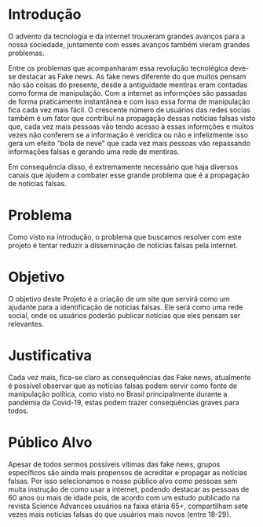 # Introdução 
O advento da tecnologia e da internet trouxeram grandes avanços para a nossa sociedade, juntamente com esses avanços também vieram grandes problemas.

Entre os problemas que acompanharam essa revolução tecnolégica deve-se destacar as Fake news. As fake news diferente do que muitos pensam não são coisas do presente, desde a antiguidade mentiras eram contadas como forma de manipulação. Com a internet as informções são passadas de forma praticamente instantânea e com isso essa forma de manipulação fica cada vez mais fácil. O crescente número de usuários das redes socias também é um fator que contribui na propagação dessas notícias falsas visto que, cada vez mais pessoas vão tendo acesso à essas informções e muitos vezes não conferem se a informação é veridica ou não e infelizmente isso gera um efeito "bola de neve" que cada vez mais pessoas vão repassando informações falsas e gerando uma rede de mentiras.

Em consequência disso, é extremamente necessário que haja diversos canais que ajudem a combater esse grande problema que é a propagação de notícias falsas. 

# Problema 
Como visto na introdução, o problema que buscamos resolver com este projeto é tentar reduzir a disseminação de notícias falsas pela internet.

# Objetivo
O objetivo deste Projeto é a criação de um site que servirá como um ajudante para a identificação de notícias falsas. Ele será como uma rede social, onde os usuários poderão publicar notícias que eles pensam ser relevantes.

# Justificativa 
Cada vez mais, fica-se claro as consequências das Fake news, atualmente é possível observar que as notícias falsas podem servir como fonte de manipulação política, como visto no Brasil principalmente durante a pandemia da Covid-19, estas podem trazer consequências graves para todos.

# Público Alvo
Apesar de todos sermos possíveis vítimas das fake news, grupos específicos são ainda mais propensos de acreditar e propagar as notícias falsas. Por isso selecionamos o nosso público alvo como pessoas sem muita instrução de como usar a internet, podendo destacar as pessoas de 60 anos ou mais de idade pois, de acordo com um estudo publicado na revista Science Advances usuários na faixa etária 65+, compartilham sete vezes mais notícias falsas do que usuários mais novos (entre 18-29).
